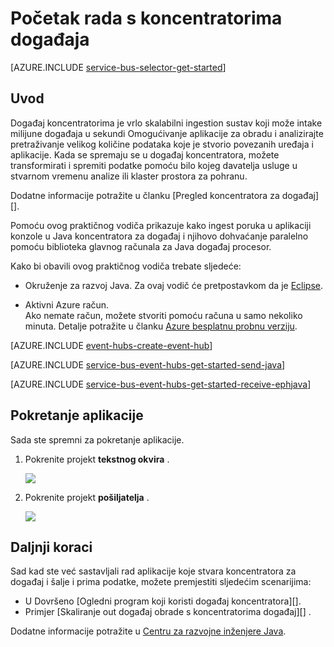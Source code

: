 <properties
    pageTitle="Početak rada s koncentratorima događaja u Java | Microsoft Azure"
    description="Slijedite ovaj Praktični vodič da biste počeli koristiti koncentratorima događaj Azure; Slanje događaji s Java i prime pomoću na EventProcessorHost."
    services="event-hubs"
    documentationCenter=""
    authors="jtaubensee"
    manager="timlt"
    editor=""/>

<tags
    ms.service="event-hubs"
    ms.workload="core"
    ms.tgt_pltfrm="na"
    ms.devlang="na"
    ms.topic="article"
    ms.date="09/27/2016"
    ms.author="jotaub;sethm"/>

# <a name="get-started-with-event-hubs"></a>Početak rada s koncentratorima događaja

[AZURE.INCLUDE [service-bus-selector-get-started](../../includes/service-bus-selector-get-started.md)]

## <a name="introduction"></a>Uvod

Događaj koncentratorima je vrlo skalabilni ingestion sustav koji može intake milijune događaja u sekundi Omogućivanje aplikacije za obradu i analizirajte pretraživanje velikog količine podataka koje je stvorio povezanih uređaja i aplikacije. Kada se spremaju se u događaj koncentratora, možete transformirati i spremiti podatke pomoću bilo kojeg davatelja usluge u stvarnom vremenu analize ili klaster prostora za pohranu.

Dodatne informacije potražite u članku [Pregled koncentratora za događaj][].

Pomoću ovog praktičnog vodiča prikazuje kako ingest poruka u aplikaciji konzole u Java koncentratora za događaj i njihovo dohvaćanje paralelno pomoću biblioteka glavnog računala za Java događaj procesor.

Kako bi obavili ovog praktičnog vodiča trebate sljedeće:

+ Okruženje za razvoj Java. Za ovaj vodič će pretpostavkom da je [Eclipse](https://www.eclipse.org/).

+ Aktivni Azure račun. <br/>Ako nemate račun, možete stvoriti pomoću računa u samo nekoliko minuta. Detalje potražite u članku <a href="http://azure.microsoft.com/pricing/free-trial/?WT.mc_id=A0E0E5C02&amp;returnurl=http%3A%2F%2Fazure.microsoft.com%2Fen-us%2Fdevelop%2Fmobile%2Ftutorials%2Fget-started%2F" target="_blank">Azure besplatnu probnu verziju</a>.

[AZURE.INCLUDE [event-hubs-create-event-hub](../../includes/event-hubs-create-event-hub.md)]

[AZURE.INCLUDE [service-bus-event-hubs-get-started-send-java](../../includes/service-bus-event-hubs-get-started-send-java.md)]

[AZURE.INCLUDE [service-bus-event-hubs-get-started-receive-ephjava](../../includes/service-bus-event-hubs-get-started-receive-ephjava.md)]

## <a name="run-the-applications"></a>Pokretanje aplikacije

Sada ste spremni za pokretanje aplikacije.

1.  Pokrenite projekt **tekstnog okvira** .

    ![][21]

2.  Pokrenite projekt **pošiljatelja** .

    ![][22]

## <a name="next-steps"></a>Daljnji koraci

Sad kad ste već sastavljali rad aplikacije koje stvara koncentratora za događaj i šalje i prima podatke, možete premjestiti sljedećim scenarijima:

- U Dovršeno [Ogledni program koji koristi događaj koncentratora][].
- Primjer [Skaliranje out događaj obrade s koncentratorima događaj][] .

Dodatne informacije potražite u [Centru za razvojne inženjere Java](/develop/java/).

<!-- Images. -->
[21]: ./media/event-hubs-java-ephjava-getstarted/ephjava.png
[22]: ./media/event-hubs-java-ephjava-getstarted/java-send.png

<!-- Links -->
[Azure classic portal]: https://manage.windowsazure.com/
[Pregled događaja koncentratora]: event-hubs-overview.md
[primjer aplikacije koja koristi događaj koncentratora]: https://code.msdn.microsoft.com/Service-Bus-Event-Hub-286fd097
[Promjena veličine izgleda događaj obrade s koncentratorima događaja]: https://code.msdn.microsoft.com/Service-Bus-Event-Hub-45f43fc3
 
